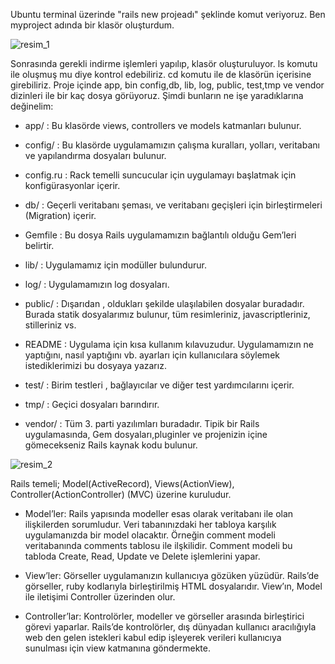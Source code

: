 Ubuntu terminal üzerinde "rails new projeadı" şeklinde komut veriyoruz. Ben myproject adında bir klasör oluşturdum.

![resim_1]()

Sonrasında gerekli indirme işlemleri yapılıp, klasör oluşturuluyor. ls komutu ile oluşmuş mu diye kontrol edebiliriz. cd komutu ile de klasörün içerisine girebiliriz. Proje içinde app, bin config,db, lib, log, public, test,tmp ve vendor dizinleri ile bir kaç dosya görüyoruz. Şimdi bunların ne işe yaradıklarına değinelim:

- app/ : Bu klasörde views, controllers ve models katmanları bulunur.

- config/ : Bu klasörde uygulamamızın çalışma kuralları, yolları, veritabanı ve yapılandırma dosyaları bulunur.

- config.ru : Rack temelli suncucular için uygulamayı başlatmak için konfigürasyonlar içerir.

- db/ : Geçerli veritabanı şeması, ve veritabanı geçişleri için birleştirmeleri (Migration) içerir.

- Gemfile : Bu dosya Rails uygulamamızın bağlantılı olduğu Gem’leri belirtir.

- lib/ : Uygulamamız için modüller bulundurur.

- log/ : Uygulamamızın log dosyaları.

- public/ : Dışarıdan , oldukları şekilde ulaşılabilen dosyalar buradadır. Burada statik dosyalarımız bulunur, tüm resimleriniz, javascriptleriniz, stilleriniz vs.

- README : Uygulama için kısa kullanım kılavuzudur. Uygulamamızın ne yaptığını, nasıl yaptığını vb. ayarları için kullanıcılara söylemek istediklerimizi bu dosyaya yazarız.

- test/ : Birim testleri , bağlayıcılar ve diğer test yardımcılarını içerir.

- tmp/ : Geçici dosyaları barındırır.

- vendor/ : Tüm 3. parti yazılımları buradadır. Tipik bir Rails uygulamasında, Gem dosyaları,pluginler ve projenizin içine gömecekseniz Rails kaynak kodu bulunur.

![resim_2]()

Rails temeli; Model(ActiveRecord), Views(ActionView),
Controller(ActionController) (MVC) üzerine kuruludur.

- Model’ler: Rails yapısında modeller esas olarak veritabanı ile olan ilişkilerden sorumludur. Veri tabanınızdaki her tabloya karşılık uygulamanızda bir model olacaktır.
Örneğin comment modeli veritabanında comments tablosu ile ilşkilidir. Comment modeli bu tabloda Create, Read, Update ve Delete işlemlerini yapar.

- View’ler: Görseller uygulamanızın kullanıcıya gözüken yüzüdür. Rails’de görseller, ruby kodlarıyla birleştirilmiş HTML dosyalarıdır. View’ın, Model ile iletişimi Controller üzerinden olur. 

- Controller’lar: Kontrolörler, modeller ve görseller arasında birleştirici görevi yaparlar. Rails’de kontrolörler, dış dünyadan kullanıcı aracılığıyla web den gelen istekleri kabul edip işleyerek verileri kullanıcıya sunulması için view katmanına göndermekte. 


